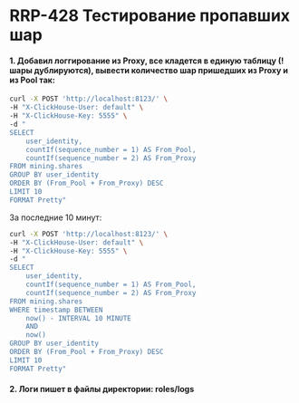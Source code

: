 # RRP-428 Тестирование пропавших шар

#### 1. Добавил логгирование из Proxy, все кладется в единую таблицу (!шары дублируются), вывести количество шар пришедших из Proxy и из Pool так:

```bash
curl -X POST 'http://localhost:8123/' \
-H "X-ClickHouse-User: default" \
-H "X-ClickHouse-Key: 5555" \
-d "
SELECT 
    user_identity,
    countIf(sequence_number = 1) AS From_Pool,
    countIf(sequence_number = 2) AS From_Proxy
FROM mining.shares
GROUP BY user_identity
ORDER BY (From_Pool + From_Proxy) DESC
LIMIT 10
FORMAT Pretty"
```

За последние 10 минут:

```bash
curl -X POST 'http://localhost:8123/' \
-H "X-ClickHouse-User: default" \
-H "X-ClickHouse-Key: 5555" \
-d "
SELECT 
    user_identity,
    countIf(sequence_number = 1) AS From_Pool,
    countIf(sequence_number = 2) AS From_Proxy
FROM mining.shares
WHERE timestamp BETWEEN 
    now() - INTERVAL 10 MINUTE 
    AND 
    now()
GROUP BY user_identity
ORDER BY (From_Pool + From_Proxy) DESC
LIMIT 10
FORMAT Pretty"
```

#### 2. Логи пишет в файлы директории: roles/logs